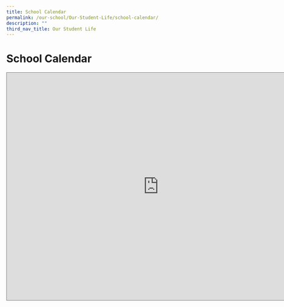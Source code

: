 ```yaml
---
title: School Calendar
permalink: /our-school/Our-Student-Life/school-calendar/
description: ""
third_nav_title: Our Student Life
---
```

# School Calendar

<iframe src="https://calendar.google.com/calendar/embed?height=600&amp;wkst=1&amp;bgcolor=%23ffffff&amp;ctz=Asia%2FSingapore&amp;src=bW9lLmVkdS5zZ19uODVidTBiYzlqdGQ0cDBydW8wMnVuczA5NEBncm91cC5jYWxlbmRhci5nb29nbGUuY29t&amp;color=%23871111&amp;showTitle=0&amp;showPrint=0" style="border:solid 1px #777" width="800" height="600" frameborder="0" scrolling="no" class="ive_eobj_center"></iframe>